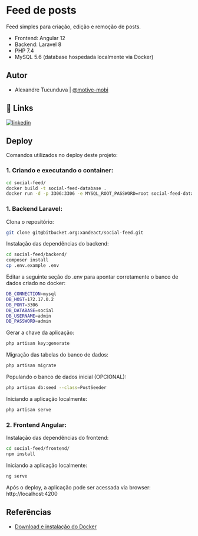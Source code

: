 
# Feed de posts

Feed simples para criação, edição e remoção de posts.
 - Frontend: Angular 12
 - Backend: Laravel 8
 - PHP 7.4
 - MySQL 5.6 (database hospedada localmente via Docker)

## Autor

- Alexandre Tucunduva | [@motive-mobi](https://www.github.com/motive-mobi)


## 🔗 Links
[![linkedin](https://img.shields.io/badge/linkedin-0A66C2?style=for-the-badge&logo=linkedin&logoColor=white)](https://www.linkedin.com/in/alexandre-tucunduva-671472106/)


## Deploy

Comandos utilizados no deploy deste projeto:

### 1. Criando e executando o container:
```bash
cd social-feed/
docker build -t social-feed-database .
docker run -d -p 3306:3306 -e MYSQL_ROOT_PASSWORD=root social-feed-database
```

### 1. Backend Laravel:

Clona o repositório:
```bash
git clone git@bitbucket.org:xandeact/social-feed.git
```

Instalação das dependências do backend:
```bash
cd social-feed/backend/
composer install
cp .env.example .env
```
Editar a seguinte seção do .env para apontar corretamente o banco de dados criado no docker:
```bash
DB_CONNECTION=mysql
DB_HOST=172.17.0.2
DB_PORT=3306
DB_DATABASE=social
DB_USERNAME=admin
DB_PASSWORD=admin
```
Gerar a chave da aplicação:
```bash
php artisan key:generate
```
Migração das tabelas do banco de dados:
```bash
php artisan migrate
```
Populando o banco de dados inicial (OPCIONAL):
```bash
php artisan db:seed --class=PostSeeder
```
Iniciando a aplicação localmente:
```bash
php artisan serve
```

### 2. Frontend Angular:
Instalação das dependências do frontend:
```bash
cd social-feed/frontend/
npm install
```
Iniciando a aplicação localmente:
```bash
ng serve
```
Após o deploy, a aplicação pode ser acessada via browser:
http://localhost:4200
## Referências

- [Download e instalação do Docker](https://docs.docker.com/get-docker/)

